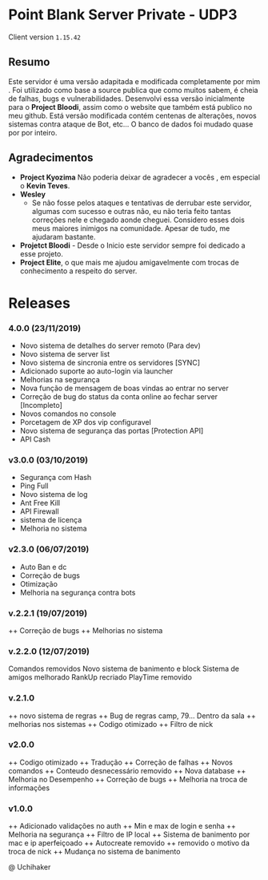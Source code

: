 # Point Blank Server Private - UDP3

Client version `1.15.42`

## Resumo
Este servidor é uma versão adapitada e modificada completamente por mim .  Foi utilizado como base a source publica que como muitos sabem, é cheia de falhas, bugs e vulnerabilidades. 
Desenvolvi essa versão inicialmente para o  **Project Bloodi**, assim como o website que também está publico no meu github.
Está versão modificada contém centenas de alterações, novos sistemas contra ataque de Bot, etc... O banco de dados foi mudado quase por por inteiro. 

## Agradecimentos
- **Project Kyozima** Não poderia deixar de agradecer a vocês , em especial o **Kevin Teves**.
- **Wesley** 
	- Se não fosse pelos ataques e tentativas de derrubar este servidor, algumas com sucesso e outras não, eu não teria feito tantas correções nele e chegado aonde cheguei.  Considero esses dois meus maiores inimigos na comunidade. Apesar de tudo, me ajudaram bastante. 
- **Projetct Bloodi** - Desde o Inicio este servidor sempre foi dedicado a esse projeto. 
- **Project Elite**, o que mais me ajudou amigavelmente com trocas de conhecimento a respeito do server. 

# Releases
### 4.0.0 (23/11/2019)
- Novo sistema de detalhes do server remoto (Para dev)
- Novo sistema de server list
- Novo sistema de sincronia entre os servidores [SYNC]
- Adicionado suporte ao auto-login via launcher
- Melhorias na segurança
- Nova função de mensagem de boas vindas ao entrar no server
- Correção de bug do status da conta online ao fechar server [Incompleto]
- Novos comandos no console
- Porcetagem de XP dos vip configuravel
- Novo sistema de segurança das portas [Protection API]
- API Cash 
### v3.0.0 (03/10/2019)
- Segurança com Hash
- Ping Full
- Novo sistema de log
- Ant Free Kill
- API Firewall
- sistema de licença
- Melhoria no sistema
### v2.3.0 (06/07/2019)
- Auto Ban e dc
- Correção de bugs
- Otimização
- Melhoria na segurança contra bots
### v.2.2.1 (19/07/2019)
++ Correção de bugs
++ Melhorias no sistema
### v.2.2.0 (12/07/2019)
Comandos removidos
Novo sistema de banimento e block
Sistema de amigos melhorado
RankUp recriado
PlayTime removido
### v.2.1.0
++ novo sistema de regras
++ Bug de regras camp, 79... Dentro da sala
++ melhorias nos sistemas
++ Codigo otimizado
++ Filtro de nick
### v2.0.0
++ Codigo otimizado
++ Tradução
++ Correção de falhas
++ Novos comandos
++ Conteudo desnecessário removido
++ Nova database
++ Melhoria no Desempenho
++ Correção de bugs
++ Melhoria na troca de informações
### v1.0.0
++ Adicionado validações no auth
++ Min e max de login e senha
++ Melhoria na segurança
++ Filtro de IP local
++ Sistema de banimento por mac e ip aperfeiçoado
++ Autocreate removido
++ removido o motivo da troca de nick
++ Mudança no sistema de banimento

@ Uchihaker
